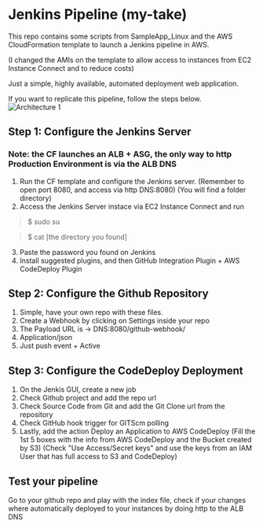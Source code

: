 # Jenkins Pipeline (my-take)
This repo contains some scripts from SampleApp_Linux and the AWS CloudFormation template to launch a Jenkins pipeline in AWS.

(I changed the AMIs on the template to allow access to instances from EC2 Instance Connect and to reduce costs)

Just a simple, highly available, automated deployment web application.

If you want to replicate this pipeline, follow the steps below.
![Architecture 1](https://user-images.githubusercontent.com/67908214/156058092-5e417cd4-ec8c-4fd7-8009-33be469d5cc1.png)

## Step 1: Configure the Jenkins Server
### Note: the CF launches an ALB + ASG, the only way to http Production Environment is via the ALB DNS
1. Run the CF template and configure the Jenkins server. 
(Remember to open port 8080, and access via http DNS:8080) (You will find a folder directory)
2. Access the Jenkins Server instace via EC2 Instance Connect and run
> $ sudo su

> $ cat [the directory you found]
3. Paste the password you found on Jenkins
4. Install suggested plugins, and then GitHub Integration Plugin + AWS CodeDeploy Plugin

## Step 2: Configure the Github Repository
1. Simple, have your own repo with these files.
2. Create a Webhook by clicking on Settings inside your repo
3. The Payload URL is -> DNS:8080/github-webhook/
4. Application/json
5. Just push event + Active 

## Step 3: Configure the CodeDeploy Deployment
1. On the Jenkis GUI, create a new job
2. Check Github project and add the repo url
3. Check Source Code from Git and add the Git Clone url from the repository
4. Check GitHub hook trigger for GITScm polling
5. Lastly, add the action Deploy an Application to AWS CodeDeploy
(Fill the 1st 5 boxes with the info from AWS CodeDeploy and the Bucket created by S3)
(Check "Use Access/Secret keys" and use the keys from an IAM User that has full access to S3 and CodeDeploy)

## Test your pipeline
Go to your github repo and play with the index file, check if your changes where automatically deployed to your instances by doing http to the ALB DNS
